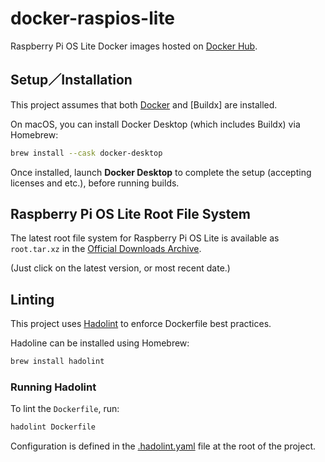 # docker-raspios-lite

Raspberry Pi OS Lite Docker images hosted on [Docker Hub](https://hub.docker.com/).

## Setup／Installation

This project assumes that both
[Docker](https://docs.docker.com/desktop/setup/install/mac-install/) and \[Buildx\] are
installed.

On macOS, you can install Docker Desktop (which includes Buildx) via Homebrew:

```bash
brew install --cask docker-desktop
```

Once installed, launch **Docker Desktop** to complete the setup (accepting licenses and etc.),
before running builds.

## Raspberry Pi OS Lite Root File System

The latest root file system for Raspberry Pi OS Lite is available as `root.tar.xz` in the
[Official Downloads Archive](https://downloads.raspberrypi.com/raspios_lite_arm64/archive/).

(Just click on the latest version, or most recent date.)

## Linting

This project uses [Hadolint](https://github.com/hadolint/hadolint) to enforce Dockerfile best
practices.

Hadoline can be installed using Homebrew:

```bash
brew install hadolint
```

### Running Hadolint

To lint the `Dockerfile`, run:

```bash
hadolint Dockerfile
```

Configuration is defined in the [.hadolint.yaml](./.hadolint.yaml) file at the root of the
project.

